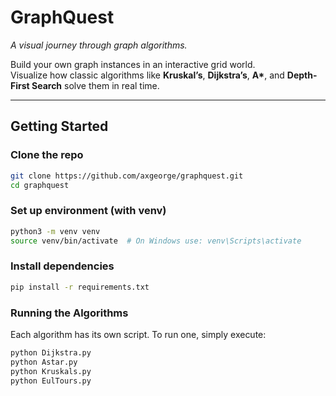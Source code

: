 
# GraphQuest

*A visual journey through graph algorithms.*

Build your own graph instances in an interactive grid world.  
Visualize how classic algorithms like **Kruskal’s**, **Dijkstra’s**, **A\***, and **Depth-First Search** solve them in real time.

---

## Getting Started

### Clone the repo

```bash
git clone https://github.com/axgeorge/graphquest.git
cd graphquest
```

### Set up environment (with venv)

```bash
python3 -m venv venv
source venv/bin/activate  # On Windows use: venv\Scripts\activate
```

### Install dependencies

```bash
pip install -r requirements.txt
```

### Running the Algorithms

Each algorithm has its own script. To run one, simply execute:

```bash
python Dijkstra.py
python Astar.py
python Kruskals.py
python EulTours.py
```
